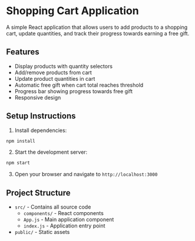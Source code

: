 # Shopping Cart Application

A simple React application that allows users to add products to a shopping cart, update quantities, and track their progress towards earning a free gift.

## Features

- Display products with quantity selectors
- Add/remove products from cart
- Update product quantities in cart
- Automatic free gift when cart total reaches threshold
- Progress bar showing progress towards free gift
- Responsive design

## Setup Instructions

1. Install dependencies:
```bash
npm install
```

2. Start the development server:
```bash
npm start
```

3. Open your browser and navigate to `http://localhost:3000`

## Project Structure

- `src/` - Contains all source code
  - `components/` - React components
  - `App.js` - Main application component
  - `index.js` - Application entry point
- `public/` - Static assets 
